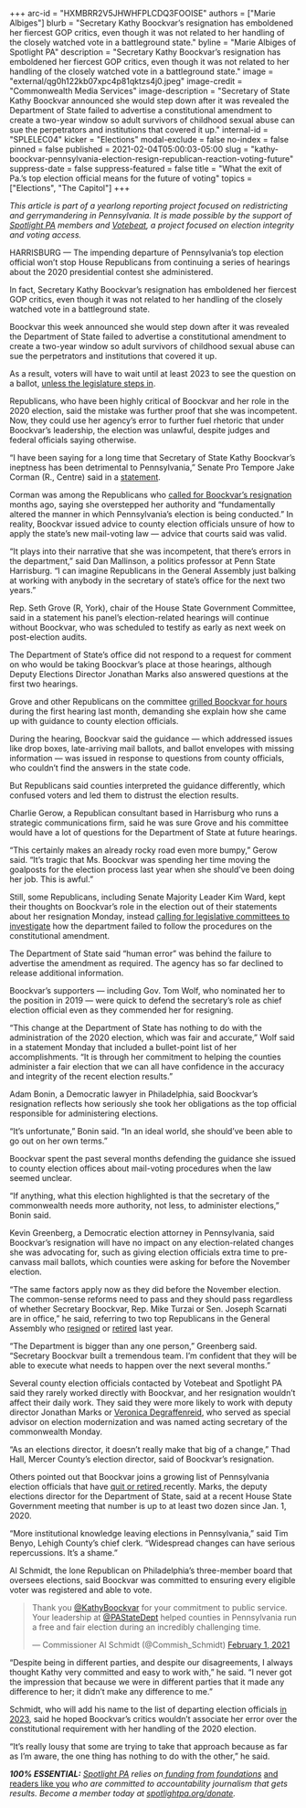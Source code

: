 +++
arc-id = "HXMBRR2V5JHWHFPLCDQ3FOOISE"
authors = ["Marie Albiges"]
blurb = "Secretary Kathy Boockvar’s resignation has emboldened her fiercest GOP critics, even though it was not related to her handling of the closely watched vote in a battleground state."
byline = "Marie Albiges of Spotlight PA"
description = "Secretary Kathy Boockvar’s resignation has emboldened her fiercest GOP critics, even though it was not related to her handling of the closely watched vote in a battleground state."
image = "external/qg0h122kb07xpc4p81qktzs4j0.jpeg"
image-credit = "Commonwealth Media Services"
image-description = "Secretary of State Kathy Boockvar announced she would step down after it was revealed the Department of State failed to advertise a constitutional amendment to create a two-year window so adult survivors of childhood sexual abuse can sue the perpetrators and institutions that covered it up."
internal-id = "SPLELEC04"
kicker = "Elections"
modal-exclude = false
no-index = false
pinned = false
published = 2021-02-04T05:00:03-05:00
slug = "kathy-boockvar-pennsylvania-election-resign-republican-reaction-voting-future"
suppress-date = false
suppress-featured = false
title = "What the exit of Pa.’s top election official means for the future of voting"
topics = ["Elections", "The Capitol"]
+++

<i>This article is part of a yearlong reporting project focused on redistricting and gerrymandering in Pennsylvania. It is made possible by the support of </i><a href="https://www.spotlightpa.org/"><i>Spotlight PA</i></a><i> members and </i><a href="https://votebeat.org/"><i>Votebeat</i></a><i>, a project focused on election integrity and voting access.</i>

HARRISBURG — The impending departure of Pennsylvania’s top election official won’t stop House Republicans from continuing a series of hearings about the 2020 presidential contest she administered.

In fact, Secretary Kathy Boockvar’s resignation has emboldened her fiercest GOP critics, even though it was not related to her handling of the closely watched vote in a battleground state.

Boockvar this week announced she would step down after it was revealed the Department of State failed to advertise a constitutional amendment to create a two-year window so adult survivors of childhood sexual abuse can sue the perpetrators and institutions that covered it up.

As a result, voters will have to wait until at least 2023 to see the question on a ballot, <a href="https://www.spotlightpa.org/news/2021/02/pennsylvania-clergy-abuse-lawsuit-window-bill-constitutional-amendment-senate/">unless the legislature steps in</a>.

Republicans, who have been highly critical of Boockvar and her role in the 2020 election, said the mistake was further proof that she was incompetent. Now, they could use her agency’s error to further fuel rhetoric that under Boockvar’s leadership, the election was unlawful, despite judges and federal officials saying otherwise.

“I have been saying for a long time that Secretary of State Kathy Boockvar’s ineptness has been detrimental to Pennsylvania,” Senate Pro Tempore Jake Corman (R., Centre) said in a <a href="https://web.archive.org/web/20221216071604/https://www.pasenategop.com/blog/corman-boockvars-ineptness-is-a-failure-for-survivors-of-child-sex-abuse/">statement</a>.

<script src="https://www.spotlightpa.org/embed.js" async></script><div data-spl-embed-version="1" data-spl-src="https://www.spotlightpa.org/embeds/tips/?tip_text=Do%20you%20have%20information%20on%20the%20%3Cb%3EDepartment%20of%20State%E2%80%99s%20error%20in%20not%20advertising%20a%20constitutional%20amendment%20to%20give%20survivors%20of%20childhood%20sexual%20abuse%20a%20chance%20to%20sue%3C%2Fb%3E%3F%20We%E2%80%99re%20investigating%20and%20want%20to%20hear%20from%20you."></div>

Corman was among the Republicans who <a href="https://web.archive.org/web/20221129091504/https://www.senatorcorman.com/2020/11/03/senate-republican-leaders-call-for-pa-secretary-of-state-to-resign-immediately/">called for Boockvar’s resignation</a> months ago, saying she overstepped her authority and “fundamentally altered the manner in which Pennsylvania’s election is being conducted.” In reality, Boockvar issued advice to county election officials unsure of how to apply the state’s new mail-voting law — advice that courts said was valid.

“It plays into their narrative that she was incompetent, that there’s errors in the department,” said Dan Mallinson, a politics professor at Penn State Harrisburg. “I can imagine Republicans in the General Assembly just balking at working with anybody in the secretary of state’s office for the next two years.”

Rep. Seth Grove (R, York), chair of the House State Government Committee, said in a statement his panel’s election-related hearings will continue without Boockvar, who was scheduled to testify as early as next week on post-election audits.

The Department of State’s office did not respond to a request for comment on who would be taking Boockvar’s place at those hearings, although Deputy Elections Director Jonathan Marks also answered questions at the first two hearings.

Grove and other Republicans on the committee <a href="https://www.spotlightpa.org/news/2021/01/pennsylvania-2020-election-hearings-boockvar-republicans-lies-reforms/">grilled Boockvar for hours</a> during the first hearing last month, demanding she explain how she came up with guidance to county election officials.

During the hearing, Boockvar said the guidance — which addressed issues like drop boxes, late-arriving mail ballots, and ballot envelopes with missing information — was issued in response to questions from county officials, who couldn’t find the answers in the state code.

But Republicans said counties interpreted the guidance differently, which confused voters and led them to distrust the election results.

Charlie Gerow, a Republican consultant based in Harrisburg who runs a strategic communications firm, said he was sure Grove and his committee would have a lot of questions for the Department of State at future hearings.

“This certainly makes an already rocky road even more bumpy,” Gerow said. “It’s tragic that Ms. Boockvar was spending her time moving the goalposts for the election process last year when she should’ve been doing her job. This is awful.”

Still, some Republicans, including Senate Majority Leader Kim Ward, kept their thoughts on Boockvar’s role in the election out of their statements about her resignation Monday, instead <a href="https://web.archive.org/20210201192155/https://www.senatorward.com/2021/02/01/senate-majority-leader-kim-wards-response-to-boockvars-resignation/">calling for legislative committees to investigate</a> how the department failed to follow the procedures on the constitutional amendment.

The Department of State said “human error” was behind the failure to advertise the amendment as required. The agency has so far declined to release additional information.

Boockvar’s supporters — including Gov. Tom Wolf, who nominated her to the position in 2019 — were quick to defend the secretary’s role as chief election official even as they commended her for resigning.

<script src="https://www.spotlightpa.org/embed.js" async></script><div data-spl-embed-version="1" data-spl-src="https://www.spotlightpa.org/embeds/newsletter/"></div>

“This change at the Department of State has nothing to do with the administration of the 2020 election, which was fair and accurate,” Wolf said in a statement Monday that included a bullet-point list of her accomplishments. “It is through her commitment to helping the counties administer a fair election that we can all have confidence in the accuracy and integrity of the recent election results.”

Adam Bonin, a Democratic lawyer in Philadelphia, said Boockvar’s resignation reflects how seriously she took her obligations as the top official responsible for administering elections.

“It’s unfortunate,” Bonin said. “In an ideal world, she should’ve been able to go out on her own terms.”

Boockvar spent the past several months defending the guidance she issued to county election offices about mail-voting procedures when the law seemed unclear.

“If anything, what this election highlighted is that the secretary of the commonwealth needs more authority, not less, to administer elections,” Bonin said.

Kevin Greenberg, a Democratic election attorney in Pennsylvania, said Boockvar’s resignation will have no impact on any election-related changes she was advocating for, such as giving election officials extra time to pre-canvass mail ballots, which counties were asking for before the November election.

“The same factors apply now as they did before the November election. The common-sense reforms need to pass and they should pass regardless of whether Secretary Boockvar, Rep. Mike Turzai or Sen. Joseph Scarnati are in office,” he said, referring to two top Republicans in the General Assembly who <a href="https://www.spotlightpa.org/news/2020/06/pennsylvania-house-speaker-mike-turzai-retirement/">resigned</a> or <a href="https://web.archive.org/web/20221227001808/https://www.pasenategop.com/blog/senate-president-pro-tempore-joe-scarnati-announces-retirement/">retired</a> last year.

“The Department is bigger than any one person,” Greenberg said. “Secretary Boockvar built a tremendous team. I’m confident that they will be able to execute what needs to happen over the next several months.”

Several county election officials contacted by Votebeat and Spotlight PA said they rarely worked directly with Boockvar, and her resignation wouldn’t affect their daily work. They said they were more likely to work with deputy director Jonathan Marks or <a href="https://www.dos.pa.gov/about-us/Pages/Special-Advisor-Election-Modernization.aspx">Veronica Degraffenreid</a>, who served as special advisor on election modernization and was named acting secretary of the commonwealth Monday.

“As an elections director, it doesn’t really make that big of a change,” Thad Hall, Mercer County’s election director, said of Boockvar’s resignation.

Others pointed out that Boockvar joins a growing list of Pennsylvania election officials that have <a href="https://www.spotlightpa.org/news/2020/12/pennsylvania-election-2020-officials-retiring-nightmare/">quit or retired </a>recently. Marks, the deputy elections director for the Department of State, said at a recent House State Government meeting that number is up to at least two dozen since Jan. 1, 2020.

“More institutional knowledge leaving elections in Pennsylvania,” said Tim Benyo, Lehigh County’s chief clerk. “Widespread changes can have serious repercussions. It’s a shame.”

Al Schmidt, the lone Republican on Philadelphia’s three-member board that oversees elections, said Boockvar was committed to ensuring every eligible voter was registered and able to vote.

<blockquote class="twitter-tweet"><p lang="en" dir="ltr">Thank you <a href="https://twitter.com/KathyBoockvar?ref_src=twsrc%5Etfw">@KathyBoockvar</a> for your commitment to public service. Your leadership at <a href="https://twitter.com/PAStateDept?ref_src=twsrc%5Etfw">@PAStateDept</a> helped counties in Pennsylvania run a free and fair election during an incredibly challenging time.</p>&mdash; Commissioner Al Schmidt (@Commish_Schmidt) <a href="https://twitter.com/Commish_Schmidt/status/1356359171353030671?ref_src=twsrc%5Etfw">February 1, 2021</a></blockquote>
<script async src="https://platform.twitter.com/widgets.js" charset="utf-8"></script>


“Despite being in different parties, and despite our disagreements, I always thought Kathy very committed and easy to work with,” he said. “I never got the impression that because we were in different parties that it made any difference to her; it didn’t make any difference to me.”

Schmidt, who will add his name to the list of departing election officials <a href="https://www.inquirer.com/politics/philadelphia/philadelphia-city-commissioner-al-schmidt-reelection-trump-20210111.html">in 2023</a>, said he hoped Boockvar’s critics wouldn’t associate her error over the constitutional requirement with her handling of the 2020 election.

“It’s really lousy that some are trying to take that approach because as far as I’m aware, the one thing has nothing to do with the other,” he said.

<i><b>100% ESSENTIAL:</b></i><i> </i><a href="https://www.spotlightpa.org/"><i>Spotlight PA</i></a><i> relies on</i><a href="https://www.spotlightpa.org/support"><i> funding from foundations</i></a><i> </i><a href="https://www.spotlightpa.org/support">and readers like you</a><i> who are committed to accountability journalism that gets results. Become a member today at </i><a href="/donate?campaign=701Dn000000YgovIAC"><i>spotlightpa.org/donate</i></a><i>.</i>
